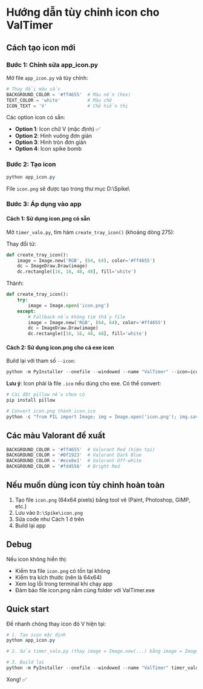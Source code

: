# Hướng dẫn tùy chỉnh icon cho ValTimer

## Cách tạo icon mới

### Bước 1: Chỉnh sửa app_icon.py
Mở file `app_icon.py` và tùy chỉnh:

```python
# Thay đổi màu sắc
BACKGROUND_COLOR = '#ff4655'  # Màu nền (hex)
TEXT_COLOR = 'white'          # Màu chữ
ICON_TEXT = 'V'               # Chữ hiển thị
```

Các option icon có sẵn:
- **Option 1**: Icon chữ V (mặc định) ✅
- **Option 2**: Hình vuông đơn giản
- **Option 3**: Hình tròn đơn giản  
- **Option 4**: Icon spike bomb

### Bước 2: Tạo icon
```powershell
python app_icon.py
```

File `icon.png` sẽ được tạo trong thư mục D:\Spike\

### Bước 3: Áp dụng vào app

#### Cách 1: Sử dụng icon.png có sẵn
Mở `timer_valo.py`, tìm hàm `create_tray_icon()` (khoảng dòng 275):

Thay đổi từ:
```python
def create_tray_icon():
    image = Image.new('RGB', (64, 64), color='#ff4655')
    dc = ImageDraw.Draw(image)
    dc.rectangle([16, 16, 48, 48], fill='white')
```

Thành:
```python
def create_tray_icon():
    try:
        image = Image.open('icon.png')
    except:
        # Fallback nếu không tìm thấy file
        image = Image.new('RGB', (64, 64), color='#ff4655')
        dc = ImageDraw.Draw(image)
        dc.rectangle([16, 16, 48, 48], fill='white')
```

#### Cách 2: Sử dụng icon.png cho cả exe icon
Build lại với tham số `--icon`:
```powershell
python -m PyInstaller --onefile --windowed --name "ValTimer" --icon=icon.png timer_valo.py --noconfirm
```

**Lưu ý**: Icon phải là file `.ico` nếu dùng cho exe. Có thể convert:
```powershell
# Cài đặt pillow nếu chưa có
pip install pillow

# Convert icon.png thành icon.ico
python -c "from PIL import Image; img = Image.open('icon.png'); img.save('icon.ico', format='ICO', sizes=[(64,64)])"
```

## Các màu Valorant đề xuất

```python
BACKGROUND_COLOR = '#ff4655'  # Valorant Red (hiện tại)
BACKGROUND_COLOR = '#0f1923'  # Valorant Dark Blue
BACKGROUND_COLOR = '#ece8e1'  # Valorant Off-white
BACKGROUND_COLOR = '#fd4556'  # Bright Red
```

## Nếu muốn dùng icon tùy chỉnh hoàn toàn

1. Tạo file `icon.png` (64x64 pixels) bằng tool vẽ (Paint, Photoshop, GIMP, etc.)
2. Lưu vào `D:\Spike\icon.png`
3. Sửa code như Cách 1 ở trên
4. Build lại app

## Debug

Nếu icon không hiển thị:
- Kiểm tra file `icon.png` có tồn tại không
- Kiểm tra kích thước (nên là 64x64)
- Xem log lỗi trong terminal khi chạy app
- Đảm bảo file icon.png nằm cùng folder với ValTimer.exe

## Quick start

Để nhanh chóng thay icon đỏ V hiện tại:

```powershell
# 1. Tạo icon mặc định
python app_icon.py

# 2. Sửa timer_valo.py (thay image = Image.new(...) bằng image = Image.open('icon.png'))

# 3. Build lại
python -m PyInstaller --onefile --windowed --name "ValTimer" timer_valo.py --noconfirm
```

Xong! ✅
